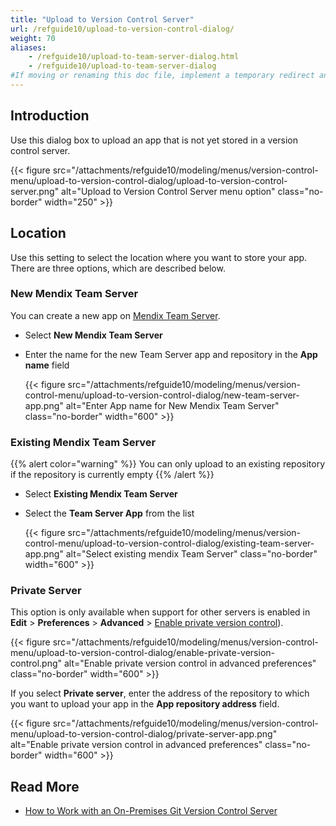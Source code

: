 ```yaml
---
title: "Upload to Version Control Server"
url: /refguide10/upload-to-version-control-dialog/
weight: 70
aliases:
    - /refguide10/upload-to-team-server-dialog.html
    - /refguide10/upload-to-team-server-dialog
#If moving or renaming this doc file, implement a temporary redirect and let the respective team know they should update the URL in the product. See Mapping to Products for more details.
---
```


## Introduction

Use this dialog box to upload an app that is not yet stored in a version control server.

{{< figure src="/attachments/refguide10/modeling/menus/version-control-menu/upload-to-version-control-dialog/upload-to-version-control-server.png" alt="Upload to Version Control Server menu option" class="no-border" width="250" >}}

## Location

Use this setting to select the location where you want to store your app. There are three options, which are described below.

### New Mendix Team Server

You can create a new app on [Mendix Team Server](/developerportal/general/team-server/).

* Select **New Mendix Team Server**
* Enter the name for the new Team Server app and repository in the **App name** field

    {{< figure src="/attachments/refguide10/modeling/menus/version-control-menu/upload-to-version-control-dialog/new-team-server-app.png" alt="Enter App name for New Mendix Team Server" class="no-border" width="600" >}}

### Existing Mendix Team Server

{{% alert color="warning" %}}
You can only upload to an existing repository if the repository is currently empty
{{% /alert %}}

* Select **Existing Mendix Team Server**
* Select the **Team Server App** from the list

    {{< figure src="/attachments/refguide10/modeling/menus/version-control-menu/upload-to-version-control-dialog/existing-team-server-app.png" alt="Select existing mendix Team Server" class="no-border" width="600" >}}

### Private Server

This option is only available when support for other servers is enabled in **Edit** > **Preferences** > **Advanced** > [Enable private version control](/refguide10/preferences-dialog/#enable-with-Git)).

{{< figure src="/attachments/refguide10/modeling/menus/version-control-menu/upload-to-version-control-dialog/enable-private-version-control.png" alt="Enable private version control in advanced preferences" class="no-border" width="600" >}}

If you select **Private server**, enter the address of the repository to which you want to upload your app in the **App repository address** field.

{{< figure src="/attachments/refguide10/modeling/menus/version-control-menu/upload-to-version-control-dialog/private-server-app.png" alt="Enable private version control in advanced preferences" class="no-border" width="600" >}}

## Read More

* [How to Work with an On-Premises Git Version Control Server](/refguide10/on-premises-git/)
